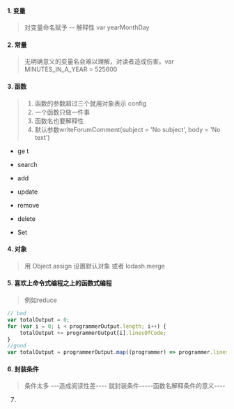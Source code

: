 #### 1. 变量

> 对变量命名赋予  -- 解释性 var yearMonthDay

#### 2. 常量

> 无明确意义的变量名会难以理解，对读者造成伤害。var MINUTES_IN_A_YEAR = 525600

#### 3. 函数

> 1. 函数的参数超过三个就用对象表示  config
> 2. 一个函数只做一件事
> 3. 函数名也要解释性
> 4. 默认参数writeForumComment(subject = 'No subject', body = 'No text')

- ge t

- search

- add

- update

- remove

- delete

- Set

  

#### 4. 对象

> 用 Object.assign 设置默认对象  或者  lodash.merge

#### 5. 喜欢上命令式编程之上的函数式编程

> 例如reduce

```js
// bad
var totalOutput = 0;
for (var i = 0; i < programmerOutput.length; i++) {
    totalOutput += programmerOutput[i].linesOfCode;
}
//good
var totalOutput = programmerOutput.map((programmer) => programmer.linesOfCode).reduce((acc, linesOfCode) => acc + linesOfCode, 0); // reduce(func(total, currentValue),0);开始tital=0
```



#### 6. 封装条件

> 条件太多  ---造成阅读性差----  就封装条件-----函数名解释条件的意义----

7. 